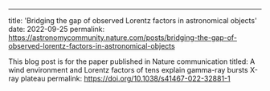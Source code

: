 ---
title: 'Bridging the gap of observed Lorentz factors in astronomical objects'
date: 2022-09-25
permalink: https://astronomycommunity.nature.com/posts/bridging-the-gap-of-observed-lorentz-factors-in-astronomical-objects

This blog post is for the paper published in Nature communication titled: A wind environment and Lorentz factors of tens explain gamma-ray bursts X-ray plateau
permalink: https://doi.org/10.1038/s41467-022-32881-1
